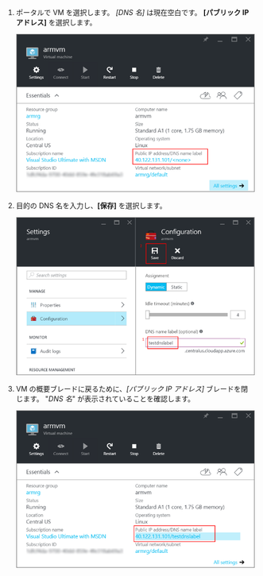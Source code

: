 
1. ポータルで VM を選択します。 *[DNS 名]* は現在空白です。 **[パブリック IP アドレス]** を選択します。
   
   ![ポータルでパブリック IP リソースをクリック](./media/virtual-machines-common-portal-create-fqdn/locatePublicIP.PNG)

2. 目的の DNS 名を入力し、**[保存]** を選択します。
   
   ![パブリック IP リソースの DNS 名ラベルを入力](./media/virtual-machines-common-portal-create-fqdn/dnsNameLabel.PNG)


3. VM の概要ブレードに戻るために、*[パブリック IP アドレス]* ブレードを閉じます。 "*DNS 名*" が表示されていることを確認します。
   
   ![新しい DNS ラベルが設定されていることを確認](./media/virtual-machines-common-portal-create-fqdn/fqdnCreated.PNG)

